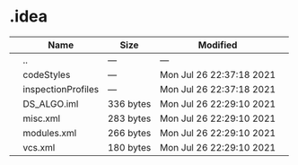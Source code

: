 # .idea

<table><thead><tr class="header"><th></th><th>Name</th><th>Size</th><th>Modified</th><th></th></tr></thead><tbody><tr class="odd"><td></td><td><span class="goup">..</span></td><td>—</td><td>—</td><td></td></tr><tr class="even"><td></td><td><span class="name">codeStyles</span></td><td>—</td><td>Mon Jul 26 22:37:18 2021</td><td></td></tr><tr class="odd"><td></td><td><span class="name">inspectionProfiles</span></td><td>—</td><td>Mon Jul 26 22:37:18 2021</td><td></td></tr><tr class="even"><td></td><td><span class="name">DS_ALGO.iml</span></td><td>336 bytes</td><td>Mon Jul 26 22:29:10 2021</td><td></td></tr><tr class="odd"><td></td><td><span class="name">misc.xml</span></td><td>283 bytes</td><td>Mon Jul 26 22:29:10 2021</td><td></td></tr><tr class="even"><td></td><td><span class="name">modules.xml</span></td><td>266 bytes</td><td>Mon Jul 26 22:29:10 2021</td><td></td></tr><tr class="odd"><td></td><td><span class="name">vcs.xml</span></td><td>180 bytes</td><td>Mon Jul 26 22:29:10 2021</td><td></td></tr></tbody></table>
